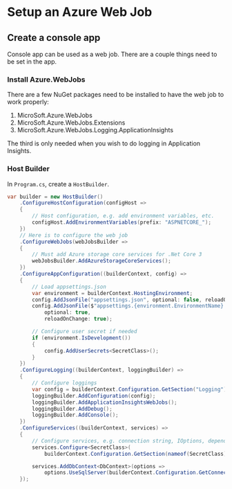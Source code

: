 # Setup an Azure Web Job

## Create a console app

Console app can be used as a web job. There are a couple things need to be set in the app.

### Install Azure.WebJobs

There are a few NuGet packages need to be installed to have the web job to work properly:

1. MicroSoft.Azure.WebJobs
2. MicroSoft.Azure.WebJobs.Extensions
3. MicroSoft.Azure.WebJobs.Logging.ApplicationInsights

The third is only needed when you wish to do logging in Application Insights.

### Host Builder

In `Program.cs`, create a `HostBuilder`.

```c#
var builder = new HostBuilder()
    .ConfigureHostConfiguration(configHost =>
    {
        // Host configuration, e.g. add environment variables, etc.
        configHost.AddEnvironmentVariables(prefix: "ASPNETCORE_");
    })
    // Here is to configure the web job
    .ConfigureWebJobs(webJobsBuilder =>
    {
        // Must add Azure storage core services for .Net Core 3
        webJobsBuilder.AddAzureStorageCoreServices();
    })
    .ConfigureAppConfiguration((builderContext, config) =>
    {
        // Load appsettings.json
        var environment = builderContext.HostingEnvironment;
        config.AddJsonFile("appsettings.json", optional: false, reloadOnChange: true);
        config.AddJsonFile($"appsettings.{environment.EnvironmentName}.json",
            optional: true,
            reloadOnChange: true);

        // Configure user secret if needed
        if (environment.IsDevelopment())
        {
            config.AddUserSecrets<SecretClass>();
        }
    })
    .ConfigureLogging((builderContext, loggingBuilder) => 
    {
        // Configure loggings
        var config = builderContext.Configuration.GetSection("Logging");
        loggingBuilder.AddConfiguration(config);
        loggingBuilder.AddApplicationInsightsWebJobs();
        loggingBuilder.AddDebug();
        loggingBuilder.AddConsole();
    })
    .ConfigureServices((builderContext, services) =>
    {
        // Configure services, e.g. connection string, IOptions, dependency injection, etc.
        services.Configure<SecretClass>(
            builderContext.Configuration.GetSection(nameof(SecretClass)));

        services.AddDbContext<DbContext>(options =>
            options.UseSqlServer(builderContext.Configuration.GetConnectionString("Database")));
    });
```
